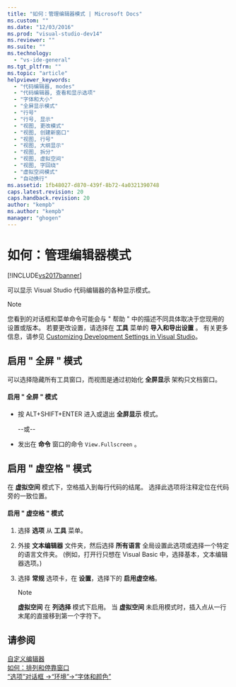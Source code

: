 ```yaml
---
title: "如何：管理编辑器模式 | Microsoft Docs"
ms.custom: ""
ms.date: "12/03/2016"
ms.prod: "visual-studio-dev14"
ms.reviewer: ""
ms.suite: ""
ms.technology: 
  - "vs-ide-general"
ms.tgt_pltfrm: ""
ms.topic: "article"
helpviewer_keywords: 
  - "代码编辑器, modes"
  - "代码编辑器, 查看和显示选项"
  - "字体和大小"
  - "全屏显示模式"
  - "行号"
  - "行号, 显示"
  - "视图, 更改模式"
  - "视图, 创建新窗口"
  - "视图, 行号"
  - "视图, 大纲显示"
  - "视图, 拆分"
  - "视图, 虚拟空间"
  - "视图, 字回绕"
  - "虚拟空间模式"
  - "自动换行"
ms.assetid: 1fb48027-d870-439f-8b72-4a0321390748
caps.latest.revision: 20
caps.handback.revision: 20
author: "kempb"
ms.author: "kempb"
manager: "ghogen"
---
```

# 如何：管理编辑器模式
[!INCLUDE[vs2017banner](../code-quality/includes/vs2017banner.md)]

可以显示 Visual Studio 代码编辑器的各种显示模式。  
  
> [!NOTE]
>  您看到的对话框和菜单命令可能会与 " 帮助 " 中的描述不同具体取决于您现用的设置或版本。  若要更改设置，请选择在 **工具** 菜单的 **导入和导出设置** 。  有关更多信息，请参见 [Customizing Development Settings in Visual Studio](http://msdn.microsoft.com/zh-cn/22c4debb-4e31-47a8-8f19-16f328d7dcd3)。  
  
## 启用 " 全屏 " 模式  
 可以选择隐藏所有工具窗口，而视图是通过初始化 **全屏显示** 架构只文档窗口。  
  
#### 启用 " 全屏 " 模式  
  
-   按 ALT\+SHIFT\+ENTER 进入或退出 **全屏显示** 模式。  
  
     \-\-或\-\-  
  
-   发出在 **命令** 窗口的命令 `View.Fullscreen` 。  
  
## 启用 " 虚空格 " 模式  
 在 **虚拟空间** 模式下，空格插入到每行代码的结尾。  选择此选项将注释定位在代码旁的一致位置。  
  
#### 启用 " 虚空格 " 模式  
  
1.  选择 **选项** 从 **工具** 菜单。  
  
2.  外接 **文本编辑器** 文件夹，然后选择 **所有语言** 全局设置此选项或选择一个特定的语言文件夹。  \(例如，打开行只想在 Visual Basic 中，选择基本，文本编辑器选项。\)  
  
3.  选择 **常规** 选项卡，在 **设置**，选择下的 **启用虚空格**。  
  
    > [!NOTE]
    >  **虚拟空间** 在 **列选择** 模式下启用。  当 **虚拟空间** 未启用模式时，插入点从一行末尾的直接移到第一个字符下。  
  
## 请参阅  
 [自定义编辑器](../ide/customizing-the-editor.md)   
 [如何：排列和停靠窗口](../misc/how-to-arrange-and-dock-windows.md)   
 [“选项”对话框 \-\>“环境”\-\>“字体和颜色”](../ide/reference/fonts-and-colors-environment-options-dialog-box.md)